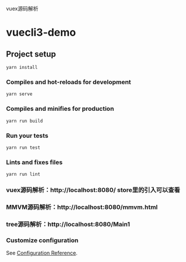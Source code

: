 vuex源码解析

# vuecli3-demo

## Project setup
```
yarn install
```

### Compiles and hot-reloads for development
```
yarn serve
```

### Compiles and minifies for production
```
yarn run build
```

### Run your tests
```
yarn run test
```

### Lints and fixes files
```
yarn run lint
```
### vuex源码解析：http://localhost:8080/ store里的引入可以查看
### MMVM源码解析：http://localhost:8080/mmvm.html
### tree源码解析：http://localhost:8080/Main1
### Customize configuration
See [Configuration Reference](https://cli.vuejs.org/config/).
